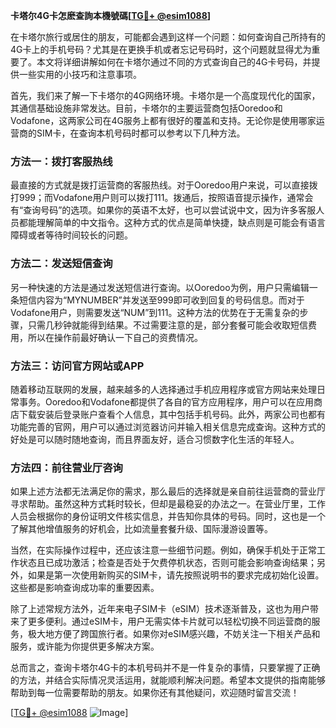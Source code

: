 **卡塔尔4G卡怎麽查詢本機號碼[[TG💪+ @esim1088](https://t.me/s/esim1088)]**

在卡塔尔旅行或居住的朋友，可能都会遇到这样一个问题：如何查询自己所持有的4G卡上的手机号码？尤其是在更换手机或者忘记号码时，这个问题就显得尤为重要了。本文将详细讲解如何在卡塔尔通过不同的方式查询自己的4G卡号码，并提供一些实用的小技巧和注意事项。

首先，我们来了解一下卡塔尔的4G网络环境。卡塔尔是一个高度现代化的国家，其通信基础设施非常发达。目前，卡塔尔的主要运营商包括Ooredoo和Vodafone，这两家公司在4G服务上都有很好的覆盖和支持。无论你是使用哪家运营商的SIM卡，在查询本机号码时都可以参考以下几种方法。

### 方法一：拨打客服热线

最直接的方式就是拨打运营商的客服热线。对于Ooredoo用户来说，可以直接拨打999；而Vodafone用户则可以拨打111。拨通后，按照语音提示操作，通常会有“查询号码”的选项。如果你的英语不太好，也可以尝试说中文，因为许多客服人员都能理解简单的中文指令。这种方式的优点是简单快捷，缺点则是可能会有语言障碍或者等待时间较长的问题。

### 方法二：发送短信查询

另一种快速的方法是通过发送短信进行查询。以Ooredoo为例，用户只需编辑一条短信内容为“MYNUMBER”并发送至999即可收到回复的号码信息。而对于Vodafone用户，则需要发送“NUM”到111。这种方法的优势在于无需复杂的步骤，只需几秒钟就能得到结果。不过需要注意的是，部分套餐可能会收取短信费用，所以在操作前最好确认一下自己的资费情况。

### 方法三：访问官方网站或APP

随着移动互联网的发展，越来越多的人选择通过手机应用程序或官方网站来处理日常事务。Ooredoo和Vodafone都提供了各自的官方应用程序，用户可以在应用商店下载安装后登录账户查看个人信息，其中包括手机号码。此外，两家公司也都有功能完善的官网，用户可以通过浏览器访问并输入相关信息完成查询。这种方式的好处是可以随时随地查询，而且界面友好，适合习惯数字化生活的年轻人。

### 方法四：前往营业厅咨询

如果上述方法都无法满足你的需求，那么最后的选择就是亲自前往运营商的营业厅寻求帮助。虽然这种方式耗时较长，但却是最稳妥的办法之一。在营业厅里，工作人员会根据你的身份证明文件核实信息，并告知你具体的号码。同时，这也是一个了解其他增值服务的好机会，比如流量套餐升级、国际漫游设置等。

当然，在实际操作过程中，还应该注意一些细节问题。例如，确保手机处于正常工作状态且已成功激活；检查是否处于欠费停机状态，否则可能会影响查询结果；另外，如果是第一次使用新购买的SIM卡，请先按照说明书的要求完成初始化设置。这些都是影响查询成功率的重要因素。

除了上述常规方法外，近年来电子SIM卡（eSIM）技术逐渐普及，这也为用户带来了更多便利。通过eSIM卡，用户无需实体卡片就可以轻松切换不同运营商的服务，极大地方便了跨国旅行者。如果你对eSIM感兴趣，不妨关注一下相关产品和服务，或许能为你提供更多解决方案。

总而言之，查询卡塔尔4G卡的本机号码并不是一件复杂的事情，只要掌握了正确的方法，并结合实际情况灵活运用，就能顺利解决问题。希望本文提供的指南能够帮助到每一位需要帮助的朋友。如果你还有其他疑问，欢迎随时留言交流！

[[TG💪+ @esim1088](https://t.me/s/esim1088) ![Image](https://i.postimg.cc/4NQfJmqS/Snipaste-2025-05-13-00-14-12.png)]
